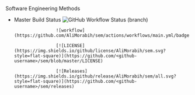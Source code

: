 Software Engineering Methods

* Master Build Status ![GitHub Workflow Status (branch)](https://img.shields.io/github/workflow/status/AliMorabih/sem/HelloWorld-App/master)

                      ![workflow](https://github.com/AliMorabih/sem/actions/workflows/main.yml/badge.svg)

                      [![LICENSE](https://img.shields.io/github/license/AliMorabih/sem.svg?style=flat-square)](https://github.com/<github-username>/sem/blob/master/LICENSE)

                      [![Releases](https://img.shields.io/github/release/AliMorabih/sem/all.svg?style=flat-square)](https://github.com/<github-username>/sem/releases)

